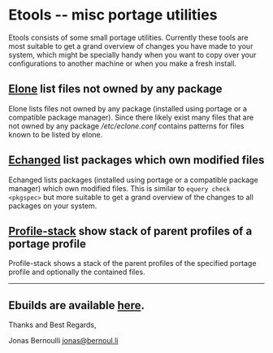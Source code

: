 Etools -- misc portage utilities
================================

Etools consists of some small portage utilities.  Currently these tools
are most suitable to get a grand overview of changes you have made to
your system, which might be specially handy when you want to copy over
your configurations to another machine or when you make a fresh install.

[Elone](https://github.com/tarsius/etools/blob/master/man/elone.1.md) list files not owned by any package
--------------------------------------------

Elone lists files not owned by any package (installed using portage or a
compatible package manager).  Since there likely exist many files that are
not owned by any package */etc/eclone.conf* contains patterns for files
known to be listed by elone.

[Echanged](https://github.com/tarsius/etools/blob/master/man/echanged.1.md) list packages which own modified files
--------------------------------------------------

Echanged lists packages (installed using portage or a compatible package
manager) which own modified files.  This is similar to `equery check <pkgspec>`
but more suitable to get a grand overview of the changes to all packages on
your system.

[Profile-stack](https://github.com/tarsius/etools/blob/master/man/profile-stack.1.md) show stack of parent profiles of a portage profile
--------------------------------------------------

Profile-stack shows a stack of the parent profiles of the specified
portage profile and optionally the contained files.

---

Ebuilds are available [here](http://github.com/tarsius/tarsius-tree/tree/org.tarsiidae/app-portage/etools/).
---

Thanks and Best Regards,
 
Jonas Bernoulli <jonas@bernoul.li>
